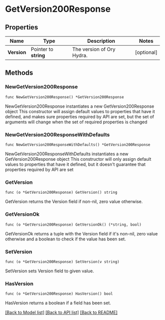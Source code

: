 # GetVersion200Response

## Properties

Name | Type | Description | Notes
------------ | ------------- | ------------- | -------------
**Version** | Pointer to **string** | The version of Ory Hydra. | [optional] 

## Methods

### NewGetVersion200Response

`func NewGetVersion200Response() *GetVersion200Response`

NewGetVersion200Response instantiates a new GetVersion200Response object
This constructor will assign default values to properties that have it defined,
and makes sure properties required by API are set, but the set of arguments
will change when the set of required properties is changed

### NewGetVersion200ResponseWithDefaults

`func NewGetVersion200ResponseWithDefaults() *GetVersion200Response`

NewGetVersion200ResponseWithDefaults instantiates a new GetVersion200Response object
This constructor will only assign default values to properties that have it defined,
but it doesn't guarantee that properties required by API are set

### GetVersion

`func (o *GetVersion200Response) GetVersion() string`

GetVersion returns the Version field if non-nil, zero value otherwise.

### GetVersionOk

`func (o *GetVersion200Response) GetVersionOk() (*string, bool)`

GetVersionOk returns a tuple with the Version field if it's non-nil, zero value otherwise
and a boolean to check if the value has been set.

### SetVersion

`func (o *GetVersion200Response) SetVersion(v string)`

SetVersion sets Version field to given value.

### HasVersion

`func (o *GetVersion200Response) HasVersion() bool`

HasVersion returns a boolean if a field has been set.


[[Back to Model list]](../README.md#documentation-for-models) [[Back to API list]](../README.md#documentation-for-api-endpoints) [[Back to README]](../README.md)


